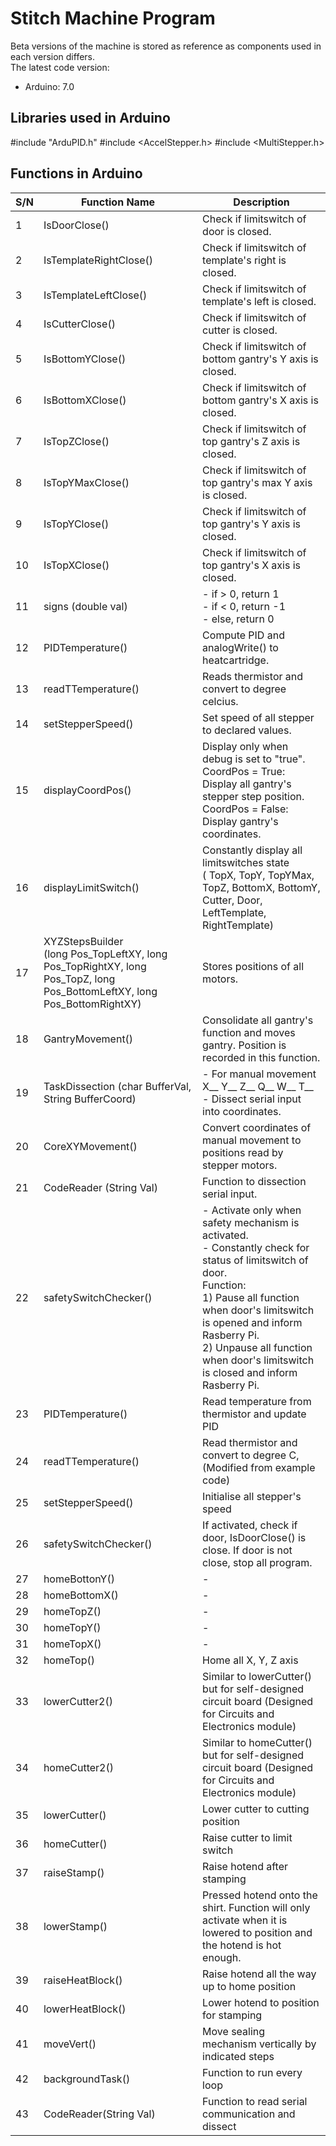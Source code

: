 # Stitch Machine Program
Beta versions of the machine is stored as reference as components used in each version differs.  
The latest code version:
- Arduino: 7.0
## Libraries used in Arduino

#include "ArduPID.h"
#include <AccelStepper.h>
#include <MultiStepper.h>

## Functions in Arduino
| S/N | Function Name |Description|
| --- | --- |---|
| 1 | IsDoorClose() | Check if limitswitch of door is closed. |
| 2 | IsTemplateRightClose() | Check if limitswitch of template's right is closed. |
| 3 | IsTemplateLeftClose() | Check if limitswitch of template's left is closed. |
| 4 | IsCutterClose() | Check if limitswitch of cutter is closed. |
| 5 | IsBottomYClose() | Check if limitswitch of bottom gantry's Y axis is closed. |
| 6 | IsBottomXClose() | Check if limitswitch of bottom gantry's X axis is closed.  |
| 7 | IsTopZClose() | Check if limitswitch of top gantry's Z axis is closed. |
| 8 | IsTopYMaxClose() | Check if limitswitch of top gantry's max Y axis is closed. |
| 9 | IsTopYClose() | Check if limitswitch of top gantry's Y axis is closed. |
| 10 | IsTopXClose() | Check if limitswitch of top gantry's X axis is closed.  |
| 11 | signs (double val) | - if > 0, return 1<br />- if < 0, return -1<br />- else, return 0 |
| 12 | PIDTemperature() | Compute PID and analogWrite() to heatcartridge. |
| 13 | readTTemperature() | Reads thermistor and convert to degree celcius. |
| 14 | setStepperSpeed() | Set speed of all stepper to declared values. |
| 15 | displayCoordPos() | Display only when debug is set to "true".<br />CoordPos = True: <br />Display all gantry's stepper step position.<br />CoordPos = False:<br />Display gantry's coordinates.|
| 16 | displayLimitSwitch() | Constantly display all limitswitches state<br />( TopX, TopY, TopYMax, TopZ, BottomX, BottomY, Cutter, Door, LeftTemplate, RightTemplate) |
| 17 | XYZStepsBuilder<br />(long Pos_TopLeftXY, long Pos_TopRightXY, long Pos_TopZ, long Pos_BottomLeftXY, long Pos_BottomRightXY) | Stores positions of all motors. |
| 18 | GantryMovement() | Consolidate all gantry's function and moves gantry. Position is recorded in this function. |
| 19 | TaskDissection (char BufferVal, String BufferCoord) | - For manual movement X__ Y__ Z__ Q__ W__ T__ <br />- Dissect serial input into coordinates.|
| 20 | CoreXYMovement() | Convert coordinates of manual movement to positions read by stepper motors. |
| 21 | CodeReader (String Val) | Function to dissection serial input. |
| 22 | safetySwitchChecker() | - Activate only when safety mechanism is activated.<br /> - Constantly check for status of limitswitch of door.<br />Function:<br />1) Pause all function when door's limitswitch is opened and inform Rasberry Pi. <br />2) Unpause all function when door's limitswitch is closed and inform Rasberry Pi.|
| 23 | PIDTemperature() | Read temperature from thermistor and update PID |
| 24 | readTTemperature() | Read thermistor and convert to degree C, (Modified from example code) |
| 25 | setStepperSpeed() | Initialise all stepper's speed |
| 26 | safetySwitchChecker() | If activated, check if door, IsDoorClose() is close. If door is not close, stop all program. |
| 27 | homeBottonY() | - |
| 28 | homeBottomX() | - |
| 29 | homeTopZ() | - |
| 30 | homeTopY() | - |
| 31 | homeTopX() | - |
| 32 | homeTop() | Home all X, Y, Z axis |
| 33 | lowerCutter2() | Similar to lowerCutter() but for self-designed circuit board (Designed for Circuits and Electronics module) |
| 34 | homeCutter2() | Similar to homeCutter() but for self-designed circuit board (Designed for Circuits and Electronics module) |
| 35 | lowerCutter() | Lower cutter to cutting position |
| 36 | homeCutter() | Raise cutter to limit switch |
| 37 | raiseStamp() | Raise hotend after stamping |
| 38 | lowerStamp() | Pressed hotend onto the shirt. Function will only activate when it is lowered to position and the hotend is hot enough. |
| 39 | raiseHeatBlock() | Raise hotend all the way up to home position |
| 40 | lowerHeatBlock() | Lower hotend to position for stamping |
| 41 | moveVert() | Move sealing mechanism vertically by indicated steps |
| 42 | backgroundTask() | Function to run every loop |
| 43 | CodeReader(String Val) | Function to read serial communication and dissect |
